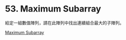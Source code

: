 # 53. Maximum Subarray

給定一組數值陣列，請在此陣列中找出連續組合最大的子陣列。

[Maximum Subarray](https://leetcode.com/problems/maximum-subarray/)